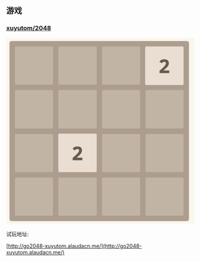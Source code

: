 ## 游戏

### [xuyutom/2048](https://hub.alauda.cn/repos/xuyutom/2048)


![](../images/apps/games/2048.png)

试玩地址:

[http://go2048-xuyutom.alaudacn.me/](http://go2048-xuyutom.alaudacn.me/)
